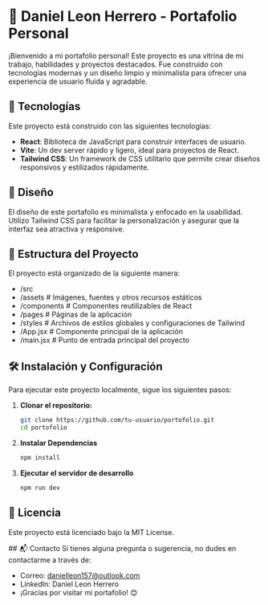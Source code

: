 # 🌟 Daniel Leon Herrero - Portafolio Personal

¡Bienvenido a mi portafolio personal! Este proyecto es una vitrina de mi trabajo, habilidades y proyectos destacados. Fue construido con tecnologías modernas y un diseño limpio y minimalista para ofrecer una experiencia de usuario fluida y agradable.

## 🚀 Tecnologías

Este proyecto está construido con las siguientes tecnologías:

- **React**: Biblioteca de JavaScript para construir interfaces de usuario.
- **Vite**: Un dev server rápido y ligero, ideal para proyectos de React.
- **Tailwind CSS**: Un framework de CSS utilitario que permite crear diseños responsivos y estilizados rápidamente.

## 🎨 Diseño

El diseño de este portafolio es minimalista y enfocado en la usabilidad. Utilizo Tailwind CSS para facilitar la personalización y asegurar que la interfaz sea atractiva y responsive.

## 📂 Estructura del Proyecto

El proyecto está organizado de la siguiente manera:

- /src
- /assets # Imágenes, fuentes y otros recursos estáticos
- /components # Componentes reutilizables de React
- /pages # Páginas de la aplicación
- /styles # Archivos de estilos globales y configuraciones de Tailwind
- /App.jsx # Componente principal de la aplicación
- /main.jsx # Punto de entrada principal del proyecto


## 🛠️ Instalación y Configuración

Para ejecutar este proyecto localmente, sigue los siguientes pasos:

1. **Clonar el repositorio:**

   ```bash
   git clone https://github.com/tu-usuario/portofolio.git
   cd portofolio
    ```
2. **Instalar Dependencias**
    ```bash
    npm install
    ```
3. **Ejecutar el servidor de desarrollo**
    ```bash
    npm run dev
    ```
## 📜 Licencia
Este proyecto está licenciado bajo la MIT License.

## 📬 Contacto
Si tienes alguna pregunta o sugerencia, no dudes en contactarme a través de:

- Correo: danielleon157@outlook.com
- LinkedIn: Daniel Leon Herrero
- ¡Gracias por visitar mi portafolio! 😊

